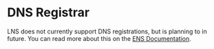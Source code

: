 # DNS Registrar

LNS does not currently support DNS registrations, but is planning to in future. You can read more about this on the [ENS Documentation](https://docs.ens.domains/contract-api-reference/dns-registrar).
